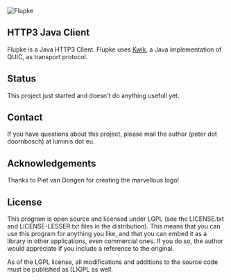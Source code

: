 ![Flupke](https://bitbucket.org/pjtr/flupke/raw/master/docs/Logo%20Flupke%20rectangle.png)

## HTTP3 Java Client

Flupke is a Java HTTP3 Client. 
Flupke uses [Kwik](http://kwik.tech), a Java implementation of QUIC, as transport protocol.

## Status

This project just started and doesn't do anything usefull yet.

## Contact

If you have questions about this project, please mail the author (peter dot doornbosch) at luminis dot eu.

## Acknowledgements

Thanks to Piet van Dongen for creating the marvellous logo!

## License

This program is open source and licensed under LGPL (see the LICENSE.txt and LICENSE-LESSER.txt files in the distribution). 
This means that you can use this program for anything you like, and that you can embed it as a library in other applications, even commercial ones. 
If you do so, the author would appreciate if you include a reference to the original.
 
As of the LGPL license, all modifications and additions to the source code must be published as (L)GPL as well.
